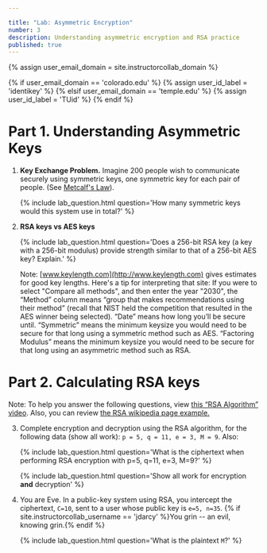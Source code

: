 ```yaml
---

title: "Lab: Asymmetric Encryption"
number: 3
description: Understanding asymmetric encryption and RSA practice
published: true
---
```


{% assign user_email_domain = site.instructorcollab_domain %}

{% if user_email_domain == 'colorado.edu' %}
    {% assign user_id_label = 'identikey' %}
{% elsif user_email_domain == 'temple.edu' %}
    {% assign user_id_label = 'TUid' %}
{% endif %}

# Part 1. Understanding Asymmetric Keys

1. **Key Exchange Problem.** Imagine 200 people wish to communicate securely using symmetric keys, one symmetric key for each pair of people. (See [Metcalf's Law](http://en.wikipedia.org/wiki/Metcalf%27s_law)).

    {% include lab_question.html question='How many symmetric keys would this system use in total?' %}

2. **RSA keys vs AES keys**

    {% include lab_question.html question='Does a 256-bit RSA key (a key with a 256-bit modulus) provide strength similar to that of a 256-bit AES key? Explain.' %}

    Note: [www.keylength.com](http://www.keylength.com) gives estimates for good key lengths. Here's a tip for interpreting that site: If you were to select "Compare all methods", and then enter the year "2030", the “Method” column means “group that makes recommendations using their method” (recall that NIST held the competition that resulted in the AES winner being selected). “Date” means how long you’ll be secure until. “Symmetric” means the minimum keysize you would need to be secure for that long using a symmetric method such as AES. “Factoring Modulus” means the minimum keysize you would need to be secure for that long using an asymmetric method such as RSA.

# Part 2. Calculating RSA keys


<div class='alert alert-info'>Note: To help you answer the following questions, view <a href='https://youtu.be/Z8M2BTscoD4'>this “RSA Algorithm” video</a>. Also, you can review <a href='http://en.wikipedia.org/wiki/RSA_(cryptosystem)#Example'>the RSA wikipedia page example.</a></div>


3. Complete encryption and decryption using the RSA algorithm, for the following data (show all work): `p = 5, q = 11, e = 3, M = 9`. Also:

    {% include lab_question.html question='What is the ciphertext when performing RSA encryption with p=5, q=11, e=3, M=9?' %}

    {% include lab_question.html question='Show all work for encryption <b>and</b> decryption' %}

4. You are Eve. In a public-key system using RSA, you intercept the ciphertext, `C=10`, sent to a user whose public key is `e=5, n=35`. {% if site.instructorcollab_username == 'jdarcy' %}You grin -- an evil, knowing grin.{% endif %}

	{% include lab_question.html question='What is the plaintext `M`?' %}
